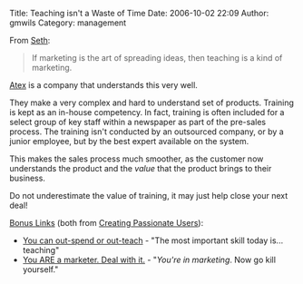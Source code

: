 Title: Teaching isn't a Waste of Time
Date: 2006-10-02 22:09
Author: gmwils
Category: management

From [Seth][]:

> If marketing is the art of spreading ideas, then teaching is a kind of
> marketing.

[Atex][] is a company that understands this very well.

They make a very complex and hard to understand set of products.
Training is kept as an in-house competency. In fact, training is often
included for a select group of key staff within a newspaper as part of
the pre-sales process. The training isn't conducted by an outsourced
company, or by a junior employee, but by the best expert available on
the system.

This makes the sales process much smoother, as the customer now
understands the product and the *value* that the product brings to their
business.

Do not underestimate the value of training, it may just help close your
next deal!

<u>Bonus Links</u> (both from [Creating Passionate Users][]):

-   [You can out-spend or out-teach][] - "The most important skill today
    is... teaching"
-   [You ARE a marketer. Deal with it.][] - "*You're in marketing*. Now
    go kill yourself."

  [Seth]: http://sethgodin.typepad.com/seths_blog/2006/10/listen_to_this.html
  [Atex]: http://www.atex.com/
  [Creating Passionate Users]: http://headrush.typepad.com/creating_passionate_users/
  [You can out-spend or out-teach]: http://headrush.typepad.com/creating_passionate_users/2005/09/you_can_outspen.html
  [You ARE a marketer. Deal with it.]: http://headrush.typepad.com/creating_passionate_users/2005/08/you_are_a_marke.html
